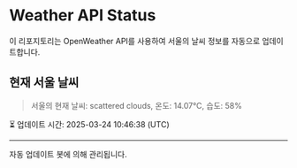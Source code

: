 
# Weather API Status

이 리포지토리는 OpenWeather API를 사용하여 서울의 날씨 정보를 자동으로 업데이트합니다.

## 현재 서울 날씨
> 서울의 현재 날씨: scattered clouds, 온도: 14.07°C, 습도: 58%

⏳ 업데이트 시간: 2025-03-24 10:46:38 (UTC)

---
자동 업데이트 봇에 의해 관리됩니다.
